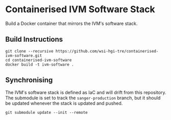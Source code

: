# Containerised IVM Software Stack

Build a Docker container that mirrors the IVM's software stack.

## Build Instructions

    git clone --recursive https://github.com/wsi-hgi-tre/containerised-ivm-software.git
    cd containerised-ivm-software
    docker build -t ivm-software .

## Synchronising

The IVM's software stack is defined as IaC and will drift from this
repository. The submodule is set to track the `sanger-production`
branch, but it should be updated whenever the stack is updated and
pushed.

    git submodule update --init --remote
